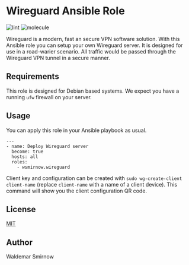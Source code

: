 # Wireguard Ansible Role

![lint](https://github.com/wsmirnow/ansible-role-wireguard/actions/workflows/lint.yml/badge.svg)
![molecule](https://github.com/wsmirnow/ansible-role-wireguard/actions/workflows/molecule.yml/badge.svg)

Wireguard is a modern, fast an secure VPN software solution. With this Ansible role you can setup your own Wireguard server. It is designed for use in a road-warier scenario. All traffic would be passed through the Wireguard VPN tunnel in a secure manner.

## Requirements

This role is designed for Debian based systems. We expect you have a running `ufw` firewall on your server.

## Usage

You can apply this role in your Ansible playbook as usual.

```Ansible
---
- name: Deploy Wireguard server
  become: true
  hosts: all
  roles:
    - wsmirnow.wireguard
```

Client key and configuration can be created with `sudo wg-create-client client-name` (replace `client-name` with a name of a client device). This command will show you the client configuration QR code.

## License

[MIT](LICENSE)

## Author

Waldemar Smirnow
